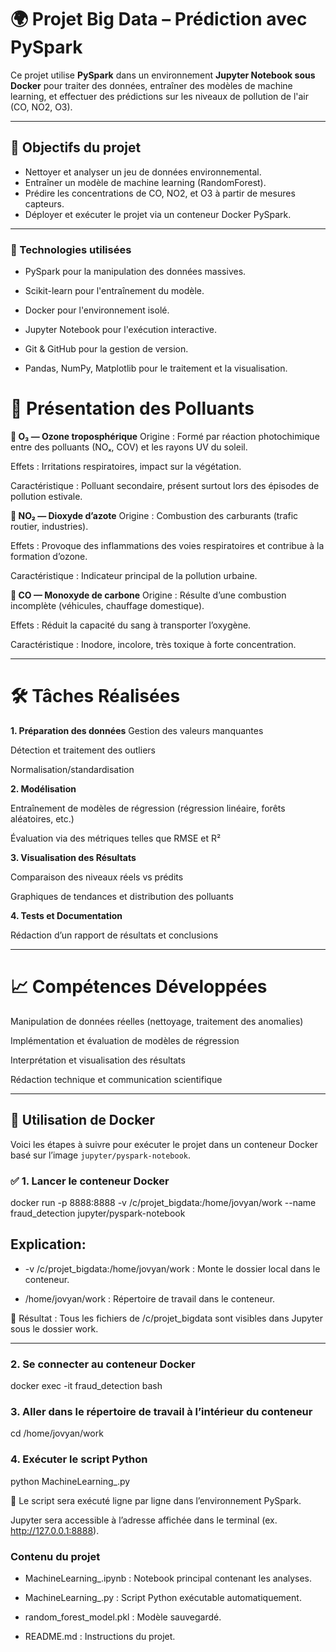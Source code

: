 # 🌍 Projet Big Data – Prédiction avec PySpark

Ce projet utilise **PySpark** dans un environnement **Jupyter Notebook sous Docker** pour traiter des données, entraîner des modèles de machine learning, et effectuer des prédictions sur les niveaux de pollution de l'air (CO, NO2, O3).

---

## 🚀 Objectifs du projet

- Nettoyer et analyser un jeu de données environnemental.
- Entraîner un modèle de machine learning (RandomForest).
- Prédire les concentrations de CO, NO2, et O3 à partir de mesures capteurs.
- Déployer et exécuter le projet via un conteneur Docker PySpark.
---

### 🧠 Technologies utilisées
- PySpark pour la manipulation des données massives.

- Scikit-learn pour l'entraînement du modèle.

- Docker pour l'environnement isolé.

- Jupyter Notebook pour l'exécution interactive.

- Git & GitHub pour la gestion de version.

- Pandas, NumPy, Matplotlib pour le traitement et la visualisation.


# 🧪 Présentation des Polluants
**🔸 O₃ — Ozone troposphérique**
Origine : Formé par réaction photochimique entre des polluants (NOₓ, COV) et les rayons UV du soleil.

Effets : Irritations respiratoires, impact sur la végétation.

Caractéristique : Polluant secondaire, présent surtout lors des épisodes de pollution estivale.

**🔸 NO₂ — Dioxyde d’azote**
Origine : Combustion des carburants (trafic routier, industries).

Effets : Provoque des inflammations des voies respiratoires et contribue à la formation d’ozone.

Caractéristique : Indicateur principal de la pollution urbaine.

**🔸 CO — Monoxyde de carbone**
Origine : Résulte d’une combustion incomplète (véhicules, chauffage domestique).

Effets : Réduit la capacité du sang à transporter l’oxygène.

Caractéristique : Inodore, incolore, très toxique à forte concentration.

---
# 🛠️ Tâches Réalisées
**1. Préparation des données**
Gestion des valeurs manquantes

Détection et traitement des outliers

Normalisation/standardisation

**2. Modélisation**

Entraînement de modèles de régression (régression linéaire, forêts aléatoires, etc.)

Évaluation via des métriques telles que RMSE et R²

**3. Visualisation des Résultats**

Comparaison des niveaux réels vs prédits

Graphiques de tendances et distribution des polluants

**4. Tests et Documentation**

Rédaction d’un rapport de résultats et conclusions

---

# 📈 Compétences Développées
Manipulation de données réelles (nettoyage, traitement des anomalies)

Implémentation et évaluation de modèles de régression

Interprétation et visualisation des résultats

Rédaction technique et communication scientifique

---


## 🐳 Utilisation de Docker

Voici les étapes à suivre pour exécuter le projet dans un conteneur Docker basé sur l’image `jupyter/pyspark-notebook`.

### ✅ 1. Lancer le conteneur Docker


docker run -p 8888:8888 -v /c/projet_bigdata:/home/jovyan/work --name fraud_detection jupyter/pyspark-notebook

## Explication:
* -v /c/projet_bigdata:/home/jovyan/work : Monte le dossier local dans le conteneur.

* /home/jovyan/work : Répertoire de travail dans le conteneur.

📁 Résultat : Tous les fichiers de /c/projet_bigdata sont visibles dans Jupyter sous le dossier work.

---

### 2. Se connecter au conteneur Docker
docker exec -it fraud_detection bash

### 3. Aller dans le répertoire de travail à l’intérieur du conteneur
cd /home/jovyan/work

### 4. Exécuter le script Python
python MachineLearning_.py

🧠 Le script sera exécuté ligne par ligne dans l’environnement PySpark.

Jupyter sera accessible à l’adresse affichée dans le terminal (ex. http://127.0.0.1:8888).

### Contenu du projet
- MachineLearning_.ipynb : Notebook principal contenant les analyses.

- MachineLearning_.py : Script Python exécutable automatiquement.

- random_forest_model.pkl : Modèle sauvegardé.

- README.md : Instructions du projet.



